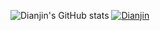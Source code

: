 ![Dianjin's GitHub stats](https://github-readme-stats.vercel.app/api?username=tuhaihe&show_icons=true&theme=radical)
[![Dianjin](https://activity-graph.herokuapp.com/graph?username=tuhaihe&theme=react-dark&hide_border=true)](https://github.com/ashutosh00710/github-readme-activity-graph)
